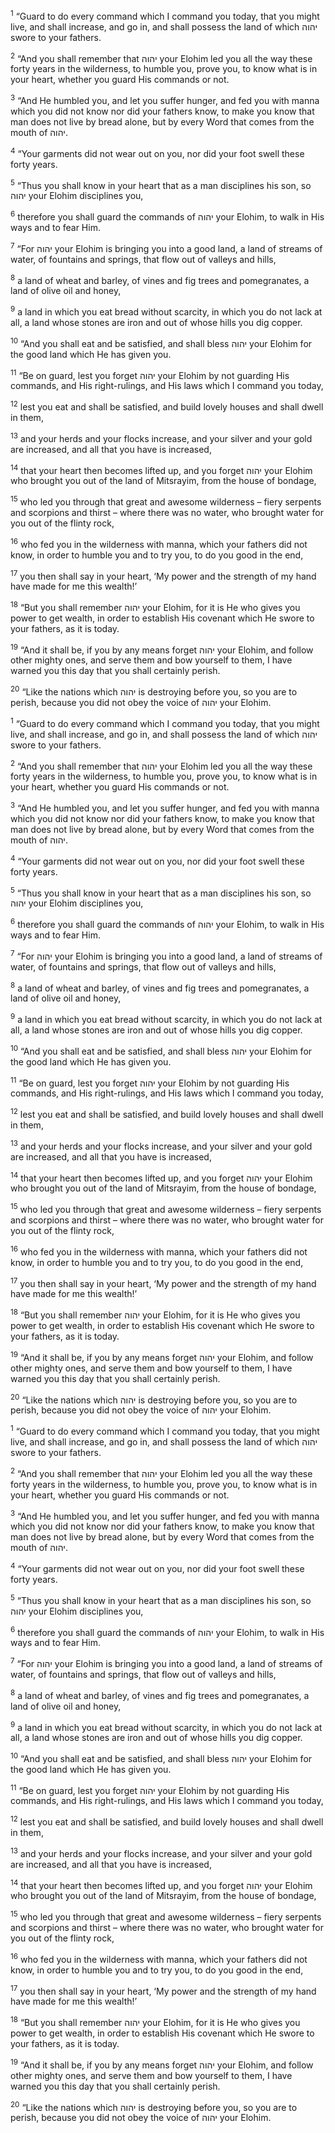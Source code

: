 <sup>1</sup> “Guard to do every command which I command you today, that you might live, and shall increase, and go in, and shall possess the land of which יהוה swore to your fathers.

<sup>2</sup> “And you shall remember that יהוה your Elohim led you all the way these forty years in the wilderness, to humble you, prove you, to know what is in your heart, whether you guard His commands or not.

<sup>3</sup> “And He humbled you, and let you suffer hunger, and fed you with manna which you did not know nor did your fathers know, to make you know that man does not live by bread alone, but by every Word that comes from the mouth of יהוה.

<sup>4</sup> “Your garments did not wear out on you, nor did your foot swell these forty years.

<sup>5</sup> “Thus you shall know in your heart that as a man disciplines his son, so יהוה your Elohim disciplines you,

<sup>6</sup> therefore you shall guard the commands of יהוה your Elohim, to walk in His ways and to fear Him.

<sup>7</sup> “For יהוה your Elohim is bringing you into a good land, a land of streams of water, of fountains and springs, that flow out of valleys and hills,

<sup>8</sup> a land of wheat and barley, of vines and fig trees and pomegranates, a land of olive oil and honey,

<sup>9</sup> a land in which you eat bread without scarcity, in which you do not lack at all, a land whose stones are iron and out of whose hills you dig copper.

<sup>10</sup> “And you shall eat and be satisfied, and shall bless יהוה your Elohim for the good land which He has given you.

<sup>11</sup> “Be on guard, lest you forget יהוה your Elohim by not guarding His commands, and His right-rulings, and His laws which I command you today,

<sup>12</sup> lest you eat and shall be satisfied, and build lovely houses and shall dwell in them,

<sup>13</sup> and your herds and your flocks increase, and your silver and your gold are increased, and all that you have is increased,

<sup>14</sup> that your heart then becomes lifted up, and you forget יהוה your Elohim who brought you out of the land of Mitsrayim, from the house of bondage,

<sup>15</sup> who led you through that great and awesome wilderness – fiery serpents and scorpions and thirst – where there was no water, who brought water for you out of the flinty rock,

<sup>16</sup> who fed you in the wilderness with manna, which your fathers did not know, in order to humble you and to try you, to do you good in the end,

<sup>17</sup> you then shall say in your heart, ‘My power and the strength of my hand have made for me this wealth!’

<sup>18</sup> “But you shall remember יהוה your Elohim, for it is He who gives you power to get wealth, in order to establish His covenant which He swore to your fathers, as it is today.

<sup>19</sup> “And it shall be, if you by any means forget יהוה your Elohim, and follow other mighty ones, and serve them and bow yourself to them, I have warned you this day that you shall certainly perish.

<sup>20</sup> “Like the nations which יהוה is destroying before you, so you are to perish, because you did not obey the voice of יהוה your Elohim.

<sup>1</sup> “Guard to do every command which I command you today, that you might live, and shall increase, and go in, and shall possess the land of which יהוה swore to your fathers.

<sup>2</sup> “And you shall remember that יהוה your Elohim led you all the way these forty years in the wilderness, to humble you, prove you, to know what is in your heart, whether you guard His commands or not.

<sup>3</sup> “And He humbled you, and let you suffer hunger, and fed you with manna which you did not know nor did your fathers know, to make you know that man does not live by bread alone, but by every Word that comes from the mouth of יהוה.

<sup>4</sup> “Your garments did not wear out on you, nor did your foot swell these forty years.

<sup>5</sup> “Thus you shall know in your heart that as a man disciplines his son, so יהוה your Elohim disciplines you,

<sup>6</sup> therefore you shall guard the commands of יהוה your Elohim, to walk in His ways and to fear Him.

<sup>7</sup> “For יהוה your Elohim is bringing you into a good land, a land of streams of water, of fountains and springs, that flow out of valleys and hills,

<sup>8</sup> a land of wheat and barley, of vines and fig trees and pomegranates, a land of olive oil and honey,

<sup>9</sup> a land in which you eat bread without scarcity, in which you do not lack at all, a land whose stones are iron and out of whose hills you dig copper.

<sup>10</sup> “And you shall eat and be satisfied, and shall bless יהוה your Elohim for the good land which He has given you.

<sup>11</sup> “Be on guard, lest you forget יהוה your Elohim by not guarding His commands, and His right-rulings, and His laws which I command you today,

<sup>12</sup> lest you eat and shall be satisfied, and build lovely houses and shall dwell in them,

<sup>13</sup> and your herds and your flocks increase, and your silver and your gold are increased, and all that you have is increased,

<sup>14</sup> that your heart then becomes lifted up, and you forget יהוה your Elohim who brought you out of the land of Mitsrayim, from the house of bondage,

<sup>15</sup> who led you through that great and awesome wilderness – fiery serpents and scorpions and thirst – where there was no water, who brought water for you out of the flinty rock,

<sup>16</sup> who fed you in the wilderness with manna, which your fathers did not know, in order to humble you and to try you, to do you good in the end,

<sup>17</sup> you then shall say in your heart, ‘My power and the strength of my hand have made for me this wealth!’

<sup>18</sup> “But you shall remember יהוה your Elohim, for it is He who gives you power to get wealth, in order to establish His covenant which He swore to your fathers, as it is today.

<sup>19</sup> “And it shall be, if you by any means forget יהוה your Elohim, and follow other mighty ones, and serve them and bow yourself to them, I have warned you this day that you shall certainly perish.

<sup>20</sup> “Like the nations which יהוה is destroying before you, so you are to perish, because you did not obey the voice of יהוה your Elohim.

<sup>1</sup> “Guard to do every command which I command you today, that you might live, and shall increase, and go in, and shall possess the land of which יהוה swore to your fathers.

<sup>2</sup> “And you shall remember that יהוה your Elohim led you all the way these forty years in the wilderness, to humble you, prove you, to know what is in your heart, whether you guard His commands or not.

<sup>3</sup> “And He humbled you, and let you suffer hunger, and fed you with manna which you did not know nor did your fathers know, to make you know that man does not live by bread alone, but by every Word that comes from the mouth of יהוה.

<sup>4</sup> “Your garments did not wear out on you, nor did your foot swell these forty years.

<sup>5</sup> “Thus you shall know in your heart that as a man disciplines his son, so יהוה your Elohim disciplines you,

<sup>6</sup> therefore you shall guard the commands of יהוה your Elohim, to walk in His ways and to fear Him.

<sup>7</sup> “For יהוה your Elohim is bringing you into a good land, a land of streams of water, of fountains and springs, that flow out of valleys and hills,

<sup>8</sup> a land of wheat and barley, of vines and fig trees and pomegranates, a land of olive oil and honey,

<sup>9</sup> a land in which you eat bread without scarcity, in which you do not lack at all, a land whose stones are iron and out of whose hills you dig copper.

<sup>10</sup> “And you shall eat and be satisfied, and shall bless יהוה your Elohim for the good land which He has given you.

<sup>11</sup> “Be on guard, lest you forget יהוה your Elohim by not guarding His commands, and His right-rulings, and His laws which I command you today,

<sup>12</sup> lest you eat and shall be satisfied, and build lovely houses and shall dwell in them,

<sup>13</sup> and your herds and your flocks increase, and your silver and your gold are increased, and all that you have is increased,

<sup>14</sup> that your heart then becomes lifted up, and you forget יהוה your Elohim who brought you out of the land of Mitsrayim, from the house of bondage,

<sup>15</sup> who led you through that great and awesome wilderness – fiery serpents and scorpions and thirst – where there was no water, who brought water for you out of the flinty rock,

<sup>16</sup> who fed you in the wilderness with manna, which your fathers did not know, in order to humble you and to try you, to do you good in the end,

<sup>17</sup> you then shall say in your heart, ‘My power and the strength of my hand have made for me this wealth!’

<sup>18</sup> “But you shall remember יהוה your Elohim, for it is He who gives you power to get wealth, in order to establish His covenant which He swore to your fathers, as it is today.

<sup>19</sup> “And it shall be, if you by any means forget יהוה your Elohim, and follow other mighty ones, and serve them and bow yourself to them, I have warned you this day that you shall certainly perish.

<sup>20</sup> “Like the nations which יהוה is destroying before you, so you are to perish, because you did not obey the voice of יהוה your Elohim.

